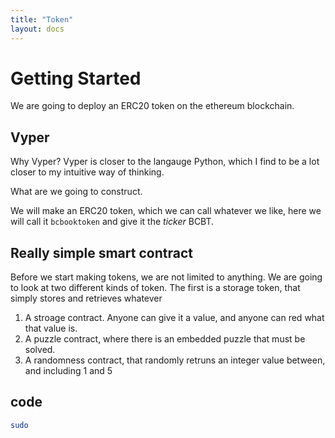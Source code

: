 ```yaml
---
title: "Token"
layout: docs
---
```

# Getting Started

We are going to deploy an ERC20 token on the ethereum blockchain.

## Vyper
Why Vyper? Vyper is closer to the langauge Python, which I find to be a lot closer to my intuitive way of thinking. 

What are we going to construct.

We will make an ERC20 token, which we can call whatever we like, here we will call it `bcbooktoken` and give it the _ticker_ BCBT.


## Really simple smart contract
Before we start making tokens, we are not limited to anything. 
We are going to look at two different kinds of token. The first is a storage token, that simply stores and retrieves whatever 

1. A stroage contract. Anyone can give it a value, and anyone can red what that value is.
2. A puzzle contract, where there is an embedded puzzle that must be solved.
3. A randomness contract, that randomly retruns an integer value between, and including 1 and 5


## code
```sh
sudo 
```